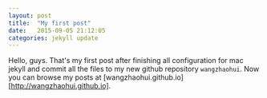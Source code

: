 ```yaml
---
layout: post
title:  "My first post"
date:   2015-09-05 21:12:05
categories: jekyll update
---
```

Hello, guys. That's my first post after finishing all configuration for mac jekyll and commit all the files to my new github repository `wangzhaohui`.
Now you can browse my posts at [wangzhaohui.github.io][http://wangzhaohui.github.io].